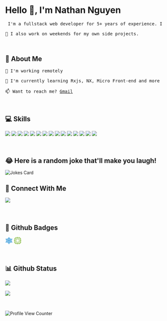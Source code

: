 # Hello 🖖, I'm Nathan Nguyen

<pre> I'm a fullstack web developer for 5+ years of experience. I currently work for team @Zaapi as a frontend engineer.

💪 I also work on weekends for my own side projects. </pre>

<br/>

## 💫 About Me
<pre>
💼 I'm working remotely

🌱 I'm currently learning Rxjs, NX, Micro Front-end and more ...

📫 Want to reach me? <a href="mailto:nathan.makeitpro@gmail.com">Gmail</a>
</pre>
<br/>

## 💻 Skills

<p>
<img src="https://img.shields.io/badge/javascript-%23323330.svg?style=for-the-badge&logo=javascript&logoColor=%23F7DF1E" style="margin-bottom: 4px;" height="30px">
<img src="https://img.shields.io/badge/react-%2320232a.svg?style=for-the-badge&logo=react&logoColor=%2361DAFB" style="margin-bottom: 4px;" height="30px">
<img src="https://img.shields.io/badge/redux-%2320232a.svg?style=for-the-badge&logo=redux&logoColor=%2361DAFB" style="margin-bottom: 4px;" height="30px">
<img src="https://img.shields.io/badge/typescript-%23007ACC.svg?style=for-the-badge&logo=typescript&logoColor=white" style="margin-bottom: 4px;" height="30px">
<img src="https://img.shields.io/badge/NextJs-FCC624?style=for-the-badge&logo=nextjs&logoColor=black" style="margin-bottom: 4px;" height="30px">
<img src="https://img.shields.io/badge/react_native-%2320232a.svg?style=for-the-badge&logo=react&logoColor=%2361DAFB" style="margin-bottom: 4px;" height="30px">
<img src="https://img.shields.io/badge/html5-%23E34F26.svg?style=for-the-badge&logo=html5&logoColor=white" style="margin-bottom: 4px;" height="30px">
<img src="https://img.shields.io/badge/css3-%231572B6.svg?style=for-the-badge&logo=css3&logoColor=white" style="margin-bottom: 4px;" height="30px">
<img src="https://img.shields.io/badge/tailwindcss-%2338B2AC.svg?style=for-the-badge&logo=tailwind-css&logoColor=white" style="margin-bottom: 4px;" height="30px">
<img src="https://img.shields.io/badge/node.js-6DA55F?style=for-the-badge&logo=node.js&logoColor=white" style="margin-bottom: 4px;" height="30px">
<img src="https://img.shields.io/badge/express.js-%23404d59.svg?style=for-the-badge&logo=express&logoColor=%2361DAFB" style="margin-bottom: 4px;" height="30px">
<img src="https://img.shields.io/badge/graphql-%23404d59.svg?style=for-the-badge&logo=graphql&logoColor=%2361DAFB" style="margin-bottom: 4px;" height="30px">
<img src="https://img.shields.io/badge/git-%23F05033.svg?style=for-the-badge&logo=git&logoColor=white" style="margin-bottom: 4px;" height="30px">
<img src="https://img.shields.io/badge/java-%23ED8B00.svg?style=for-the-badge&logo=java&logoColor=white" style="margin-bottom: 4px;" height="30px">
<img src="https://img.shields.io/badge/Linux-FCC624?style=for-the-badge&logo=linux&logoColor=black" style="margin-bottom: 4px;" height="30px">
</p>

<br/>

## 😂 Here is a random joke that'll make you laugh!
![Jokes Card](https://readme-jokes.vercel.app/api)

## 👥 Connect With Me

<p>
<!-- <a href="https://linkedin.com/in/https://www.linkedin.com/in/fs-nathan/"><img src="https://img.shields.io/badge/linkedin-%230077B5.svg?style=for-the-badge&logo=linkedin&logoColor=white" style="margin-bottom: 4px;" height="30px" target="_blank"></a> -->
<!-- <a href="https://twitter.com/https://www.twitter.com/fs-nathan/"><img src="https://img.shields.io/badge/Twitter-%231DA1F2.svg?style=for-the-badge&logo=Twitter&logoColor=white" style="margin-bottom: 4px;" height="30px" target="_blank"></a> -->
<a href="https://www.facebook.com/nahtan.ng"><img src="https://img.shields.io/badge/Facebook-%231877F2.svg?style=for-the-badge&logo=Facebook&logoColor=white" style="margin-bottom: 4px;" height="30px" target="_blank"></a>
<!-- <a href="https://www.instagram.com/https://www.twitter.com/fs-nathan/"><img src="https://img.shields.io/badge/Instagram-%23E4405F.svg?style=for-the-badge&logo=Instagram&logoColor=white" style="margin-bottom: 4px;" height="30px" target="_blank"></a> -->
</p>

<br/>

## 🌟 Github Badges

<p>
<img src="https://raw.githubusercontent.com/acervenky/animated-github-badges/master/assets/acbadge.gif" height="24px">
<img src="https://raw.githubusercontent.com/acervenky/animated-github-badges/master/assets/devbadge.gif" height="24px">
</p>

<!-- ## 🏆 GitHub Trophies

<p><img src="https://github-profile-trophy.vercel.app/?username=fs-nathan">
</p> -->

<br/>


## 📊 Github Status

<p><img src="https://github-readme-stats.vercel.app/api/top-langs/?username=fs-nathan&layout=compact"><p>

<p><img src="https://github-readme-streak-stats.herokuapp.com/?user=fs-nathan"><p>

<br/>


![Profile View Counter](https://komarev.com/ghpvc/?username=fs-nathan)
